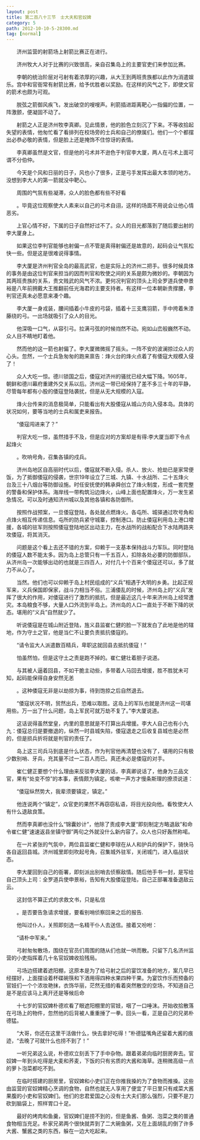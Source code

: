 ```yaml
---
layout: post
title: 第二百八十三节　士大夫和官奴婢
category: 5
path: 2012-10-10-5-28300.md
tag: [normal]
---
```


　　济州监营的射箭场上射箭比赛正在进行。

　　济州牧大人对于比赛的兴致很高，亲自召集岛上的主要官吏们来参加比赛。

　　李朝的统治阶层对弓射有着浓厚的兴趣，从大王到两班贵族都以此作为消遣娱乐。宫中和官衙常有射箭比赛，给予优胜者以奖励。在这样的风气之下，即使文官的箭术也颇为可观。

　　脱弦之箭御风疾飞，发出破空的嗖嗖声。利箭插进距离靶心一指偏的位置，一阵激颤，便凝固不动了。

　　射箭之人正是济州牧李真卿。见此情景，他的脸色立刻沉了下来。不等收拾起失望的表情，他匆忙看了看排列在校场旁的士兵和自己的僚属们。他们一个个都摆出必恭必敬的表情，但是脸上还是掩饰不住惊讶的表情。

　　李真卿虽然是文官，但是他的弓术并不逊色于判官李大厦，两人在弓术上面可谓不分伯仲。

　　今天是个风和日丽的日子，风也小了很多，正是弓手发挥出最大本领的地方。没想到李大人的第一箭就没中靶心。

　　周围的气氛有些凝滞，众人的脸色都有些不好看

　　。毕竟这位观察使大人素来以自己的弓术自诩，这样的场面不用说会让他心情恶劣。

　　上官心情不好，下属的日子自然好过不了。众人的目光都落到了随后要出射的李大厦身上。

　　如果这位李判官能够也射偏一点不管是真得射偏还是故意的，起码会让气氛松快一些。但是这是很难说得事情。

　　李大厦是济州判官全岛的最高武官，也是实际上的济州二把手。很多时候具体的事务是由这位判官来担当的因而判官和牧使之间的关系是颇为微妙的。李朝因为其两班贵族的关系，贵文贱武的风气不浓。更何况判官的顶头上司全罗道兵使申景裕是八年前拥戴大王推翻前任光海君的主要支持者。有这样一位本朝新贵撑腰，李判官还真未必愿意来凑个趣。

　　李大厦一身戎装，腰间插着小牛皮的弓袋，插着十三支鹰羽箭，手中挎着朱漆藤绕的弓。一出场就吸引了众人的目光。

　　他深吸一口气，从容引弓。拉满弓弦的时候岿然不动。宛如山峦般巍然不动。众人目不睛地盯着他。

　　然而他的这一箭也射偏了。李大厦微微摇了摇头。一阵不安的波澜掠过众人的心头。忽然，一个士兵急匆匆的跑来禀告：烽火台的烽火点着了有倭寇大规模入侵了！

　　众人大吃一惊。德川锁国之后，倭寇对济州的骚扰已经大幅下降。1605年，朝鲜和德川幕府重建外交关系以后。济州这一带已经保持了差不多三十年的平静，尽管每年都有小股的倭寇登陆袭扰，但是从无大规模的入寇。

　　烽火台传来的消息极简单，只能看出有大股倭寇从城山方向入侵本岛。具体的状况如何，要等当地的士兵和属吏来报告。

　　“倭寇闯进来了？”

　　判官大吃一惊，虽然措手不及，但是应对的方案却是有得:李大厦当即下令点起烽火

　　。吹响号角，召集各镇的戍兵。

　　济州岛地区自高丽时代以后，倭寇就不断入侵。杀人、放火、抢劫已是家常便饭，为了抵御倭寇的侵袭，世宗19年设立了三城、九镇、十水战所、二十五烽火台及三十八烟台等防御设施。时任安抚使的韩承舜创立了烽火制度，形成一套完整的警备和保护体系。海岸线一带构筑沿边烽火，山峰上面也配置烽火，万一发生紧急情况。可以及时通知济州城以及其他各镇和各防御所。

　　按照作战预案，一旦倭寇登陆，各处就点燃烽火。各屯所、城驿通过吹号角和点烽火相互传递信息。屯所的防兵紧守城寨，控制港口。防止倭寇利用岛上港口增援，各城的驻军则按照倭寇登陆地区出动主力，在水战所的战船配合下水陆两路夹攻倭寇，将其消灭。

　　问题是这个看上去还不错的方案，仰赖于一支基本保持战斗力军队。同时登陆的倭寇人数不能太多。因为岛上总管只有一千五百人，扣除各处必要的防御部队，从济州岛一次能够出动的也就是三四百人，对付几十个百来个倭寇还可以，多了就力不从心了。

　　当然。他们也可以仰赖于岛上村民组成的“义兵”相遇于大明的乡勇。比起正规军来，义兵保国即保家，战斗力相当不俗。三浦倭乱的时候，济州岛上的“义兵”发挥了很大的作用，对倭寇进行了激烈的抵抗，但是最近这几十年来济州岛上经常遭灾。本岛粮食不够，大量人口外流到半岛上。济州岛的人口一直处于不断下降的状态。堪用的“义兵”自然就少了。

　　听说倭寇是在城山附近登陆，旌义县监崔仁健的脸一下就发白了此地是他的辖地，作为守土之官，他是当仁不让要负责抵抗倭寇的。

　　“请令监大人派遣数百精兵，卑职这就回县去抵抗倭寇！”

　　怕虽然怕，但是这守土之责是跑不掉的。崔仁健壮着胆子说道。

　　与其被人逼着回县，不如干脆主动些，多带着人马回去增援，胜不胜犹未可知，起码能保得自身安然无恙

　　。这种倭寇无非是以劫掠为事，待到饱掠之后自然退去。

　　“倭寇状况不明，贸然出兵，恐难以取胜。这岛上的军队也就是济州这一司堪用些。万一出了什么问题，岛上军民可就万劫不复了。”李大厦说道。

　　这话说得虽然堂皇，内里的意思就是不打算出兵增援。李大人自己也有小九九：倭寇总归是要撤退的，纵然一时县城失陷，倭寇退走之后收复县城也是必然的，但是损兵折将就是判官的责任了。

　　岛上这三司兵马到底是什么状态，作为判官他再清楚也没有了，堪用的只有极少数别哨、牙兵，充其量不过一二百人而已。真还未必是倭寇的对手。

　　崔仁健正要想个什么理由来反驳李大厦的话，李真卿说话了，他身为三品文官，果有“处变不惊”的本事，表情颇为镇定。咳嗽一声方才慢条斯理的撩须说道：

　　“倭寇纵然势大，我辈须要镇定，镇定。”

　　他连说两个“镇定”，众官吏的果然不再窃窃私语，将目光投向他。看牧使大人有什么退敌良策。

　　然而李真卿也没什么“锦囊妙计”，他除了责成李大厦“即刻制定方略退敌”和命令崔仁健“速速返县坐镇守御”两句之外就没什么新内容了。众人也只好轰然称喏。

　　在一片紧张的气氛中，两位县监崔仁健和李球在从人和护兵的保护下，骑快马各自返回县城。济州城里即刻吹起号角，召集城外驻军，关闭城门，进入临战状态。

　　李大厦回到自己的衙署，即刻派出别哨去侦察敌情。随后他手书一封，是写给自己顶头上司：全罗道兵使申景裕，告知有大股倭寇登陆，自己正部署准备退敌云云。

　　这封信不算正式的求救文书，只是私信

　　。是否要告急请求增援，要看别哨侦察回来之后的报告.

　　他叫过仆人，关照即刻选一名精干仆人去送信。接着又吩咐：

　　“请朴中军来。”

　　弓射匆匆散场，围绕在官员们周围的随从们也就一哄而散。只留下几名济州监营的小吏指挥着几十名官奴婢收拾残局。

　　弓场边搭建着遮阳棚，这原本是为了给弓射之后的宴饮准备的地方，案几早已经摆好，上面摆设着杯碟碗筷和下酒用得四种水果四种干果。为宴饮作乐而预备的官妓们一个个浓妆艳抹，衣饰华丽，茫然无措的看着突然散空的空场，不知道自己是不是应该马上离开还是等候后命

　　十七岁的官奴婢朴德欢看了眼遮阳棚里的官妓，咽了一口唾沫。开始收拾散落在弓场上的物件，忽然他的后背被人重重捶了一拳。回头一看，正是自己的兄弟朴德猛。

　　“大哥，你还在这里干活做什么，快去拿好吃得！”朴德猛嘴角还留着大酱的痕迹，“去晚了可就什么也捞不到了！”

　　一听兄弟这么说，朴德欢立刻丢下了手中杂物。跟着弟弟向临时厨房奔去。官奴婢一年到头吃得是大麦和荞麦，下饭的只有劣质的大酱和海草。连稍微高级一点的萝卜泡菜都吃不到。

　　在临时搭建的厨房里，官奴婢和小吏们正在你推我搡的为了食物而推搡。这些由监营的官奴婢精心烹调的食物，自然也就无人享用了便宜了平日里只有咸菜大酱果腹的小吏和官奴婢们。他们的忠君爱国之心没有士大夫们那么强烈，只要不是刀砍到脑袋上，照样胃口十足。

　　最好的烤肉和鱼羹，官奴婢们是捞不到的，但是鱼酱、鱼粥、泡菜之类的普通食物相当充足。朴家兄弟两个很快就弄到了二大碗鱼粥，又在上面胡乱的倒了许多大酱、蟹酱之类的东西，躲在一边大吃起来。
